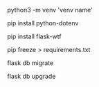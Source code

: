 python3 -m venv 'venv name'

pip install python-dotenv

pip install flask-wtf

pip freeze > requirements.txt

flask db migrate

flask db upgrade